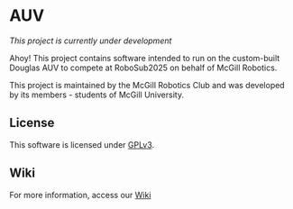 # AUV

*This project is currently under development*

Ahoy! This project contains software intended to run on the custom-built Douglas AUV to compete at RoboSub2025 on behalf of McGill Robotics.

This project is maintained by the McGill Robotics Club and was developed by its members - students of McGill University. 


## License

This software is licensed under [GPLv3](LICENSE).


## Wiki

For more information, access our [Wiki](https://github.com/mcgill-robotics/AUV-2025/wiki)
